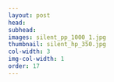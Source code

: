 ```yaml
---
layout: post
head: 
subhead: 
images: silent_pp_1000_1.jpg
thumbnail: silent_hp_350.jpg
col-width: 3
img-col-width: 1
order: 17
---
```

